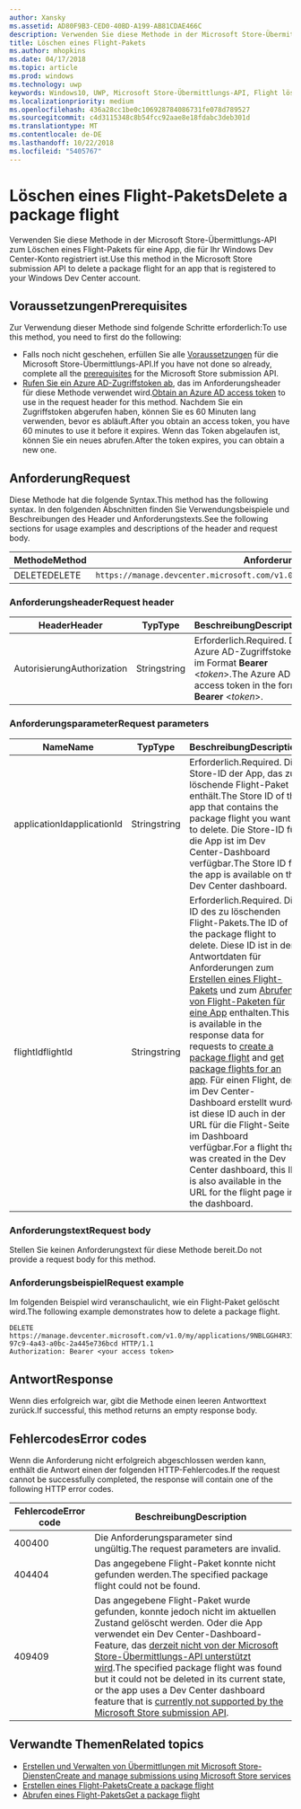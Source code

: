 ```yaml
---
author: Xansky
ms.assetid: AD80F9B3-CED0-40BD-A199-AB81CDAE466C
description: Verwenden Sie diese Methode in der Microsoft Store-Übermittlungs-API zum Löschen eines Flight-Pakets für eine App, die für Ihr Windows Dev Center-Konto registriert ist.
title: Löschen eines Flight-Pakets
ms.author: mhopkins
ms.date: 04/17/2018
ms.topic: article
ms.prod: windows
ms.technology: uwp
keywords: Windows10, UWP, Microsoft Store-Übermittlungs-API, Flight löschen
ms.localizationpriority: medium
ms.openlocfilehash: 436a28cc1be0c106928784086731fe078d789527
ms.sourcegitcommit: c4d3115348c8b54fcc92aae8e18fdabc3deb301d
ms.translationtype: MT
ms.contentlocale: de-DE
ms.lasthandoff: 10/22/2018
ms.locfileid: "5405767"
---
```

# <a name="delete-a-package-flight"></a><span data-ttu-id="2c546-104">Löschen eines Flight-Pakets</span><span class="sxs-lookup"><span data-stu-id="2c546-104">Delete a package flight</span></span>

<span data-ttu-id="2c546-105">Verwenden Sie diese Methode in der Microsoft Store-Übermittlungs-API zum Löschen eines Flight-Pakets für eine App, die für Ihr Windows Dev Center-Konto registriert ist.</span><span class="sxs-lookup"><span data-stu-id="2c546-105">Use this method in the Microsoft Store submission API to delete a package flight for an app that is registered to your Windows Dev Center account.</span></span>


## <a name="prerequisites"></a><span data-ttu-id="2c546-106">Voraussetzungen</span><span class="sxs-lookup"><span data-stu-id="2c546-106">Prerequisites</span></span>

<span data-ttu-id="2c546-107">Zur Verwendung dieser Methode sind folgende Schritte erforderlich:</span><span class="sxs-lookup"><span data-stu-id="2c546-107">To use this method, you need to first do the following:</span></span>

* <span data-ttu-id="2c546-108">Falls noch nicht geschehen, erfüllen Sie alle [Voraussetzungen](create-and-manage-submissions-using-windows-store-services.md#prerequisites) für die Microsoft Store-Übermittlungs-API.</span><span class="sxs-lookup"><span data-stu-id="2c546-108">If you have not done so already, complete all the [prerequisites](create-and-manage-submissions-using-windows-store-services.md#prerequisites) for the Microsoft Store submission API.</span></span>
* <span data-ttu-id="2c546-109">[Rufen Sie ein Azure AD-Zugriffstoken ab](create-and-manage-submissions-using-windows-store-services.md#obtain-an-azure-ad-access-token), das im Anforderungsheader für diese Methode verwendet wird.</span><span class="sxs-lookup"><span data-stu-id="2c546-109">[Obtain an Azure AD access token](create-and-manage-submissions-using-windows-store-services.md#obtain-an-azure-ad-access-token) to use in the request header for this method.</span></span> <span data-ttu-id="2c546-110">Nachdem Sie ein Zugriffstoken abgerufen haben, können Sie es 60 Minuten lang verwenden, bevor es abläuft.</span><span class="sxs-lookup"><span data-stu-id="2c546-110">After you obtain an access token, you have 60 minutes to use it before it expires.</span></span> <span data-ttu-id="2c546-111">Wenn das Token abgelaufen ist, können Sie ein neues abrufen.</span><span class="sxs-lookup"><span data-stu-id="2c546-111">After the token expires, you can obtain a new one.</span></span>

## <a name="request"></a><span data-ttu-id="2c546-112">Anforderung</span><span class="sxs-lookup"><span data-stu-id="2c546-112">Request</span></span>

<span data-ttu-id="2c546-113">Diese Methode hat die folgende Syntax.</span><span class="sxs-lookup"><span data-stu-id="2c546-113">This method has the following syntax.</span></span> <span data-ttu-id="2c546-114">In den folgenden Abschnitten finden Sie Verwendungsbeispiele und Beschreibungen des Header und Anforderungstexts.</span><span class="sxs-lookup"><span data-stu-id="2c546-114">See the following sections for usage examples and descriptions of the header and request body.</span></span>

| <span data-ttu-id="2c546-115">Methode</span><span class="sxs-lookup"><span data-stu-id="2c546-115">Method</span></span> | <span data-ttu-id="2c546-116">Anforderungs-URI</span><span class="sxs-lookup"><span data-stu-id="2c546-116">Request URI</span></span>                                                      |
|--------|------------------------------------------------------------------|
| <span data-ttu-id="2c546-117">DELETE</span><span class="sxs-lookup"><span data-stu-id="2c546-117">DELETE</span></span>    | ```https://manage.devcenter.microsoft.com/v1.0/my/applications/{applicationId}/flights/{flightId}``` |


### <a name="request-header"></a><span data-ttu-id="2c546-118">Anforderungsheader</span><span class="sxs-lookup"><span data-stu-id="2c546-118">Request header</span></span>

| <span data-ttu-id="2c546-119">Header</span><span class="sxs-lookup"><span data-stu-id="2c546-119">Header</span></span>        | <span data-ttu-id="2c546-120">Typ</span><span class="sxs-lookup"><span data-stu-id="2c546-120">Type</span></span>   | <span data-ttu-id="2c546-121">Beschreibung</span><span class="sxs-lookup"><span data-stu-id="2c546-121">Description</span></span>                                                                 |
|---------------|--------|-----------------------------------------------------------------------------|
| <span data-ttu-id="2c546-122">Autorisierung</span><span class="sxs-lookup"><span data-stu-id="2c546-122">Authorization</span></span> | <span data-ttu-id="2c546-123">String</span><span class="sxs-lookup"><span data-stu-id="2c546-123">string</span></span> | <span data-ttu-id="2c546-124">Erforderlich.</span><span class="sxs-lookup"><span data-stu-id="2c546-124">Required.</span></span> <span data-ttu-id="2c546-125">Das Azure AD-Zugriffstoken im Format **Bearer** &lt;*token*&gt;.</span><span class="sxs-lookup"><span data-stu-id="2c546-125">The Azure AD access token in the form **Bearer** &lt;*token*&gt;.</span></span> |


### <a name="request-parameters"></a><span data-ttu-id="2c546-126">Anforderungsparameter</span><span class="sxs-lookup"><span data-stu-id="2c546-126">Request parameters</span></span>

| <span data-ttu-id="2c546-127">Name</span><span class="sxs-lookup"><span data-stu-id="2c546-127">Name</span></span>        | <span data-ttu-id="2c546-128">Typ</span><span class="sxs-lookup"><span data-stu-id="2c546-128">Type</span></span>   | <span data-ttu-id="2c546-129">Beschreibung</span><span class="sxs-lookup"><span data-stu-id="2c546-129">Description</span></span>                                                                 |
|---------------|--------|-----------------------------------------------------------------------------|
| <span data-ttu-id="2c546-130">applicationId</span><span class="sxs-lookup"><span data-stu-id="2c546-130">applicationId</span></span> | <span data-ttu-id="2c546-131">String</span><span class="sxs-lookup"><span data-stu-id="2c546-131">string</span></span> | <span data-ttu-id="2c546-132">Erforderlich.</span><span class="sxs-lookup"><span data-stu-id="2c546-132">Required.</span></span> <span data-ttu-id="2c546-133">Die Store-ID der App, das zu löschende Flight-Paket enthält.</span><span class="sxs-lookup"><span data-stu-id="2c546-133">The Store ID of the app that contains the package flight you want to delete.</span></span> <span data-ttu-id="2c546-134">Die Store-ID für die App ist im Dev Center-Dashboard verfügbar.</span><span class="sxs-lookup"><span data-stu-id="2c546-134">The Store ID for the app is available on the Dev Center dashboard.</span></span>  |
| <span data-ttu-id="2c546-135">flightId</span><span class="sxs-lookup"><span data-stu-id="2c546-135">flightId</span></span> | <span data-ttu-id="2c546-136">String</span><span class="sxs-lookup"><span data-stu-id="2c546-136">string</span></span> | <span data-ttu-id="2c546-137">Erforderlich.</span><span class="sxs-lookup"><span data-stu-id="2c546-137">Required.</span></span> <span data-ttu-id="2c546-138">Die ID des zu löschenden Flight-Pakets.</span><span class="sxs-lookup"><span data-stu-id="2c546-138">The ID of the package flight to delete.</span></span> <span data-ttu-id="2c546-139">Diese ID ist in den Antwortdaten für Anforderungen zum [Erstellen eines Flight-Pakets](create-a-flight.md) und zum [Abrufen von Flight-Paketen für eine App](get-flights-for-an-app.md) enthalten.</span><span class="sxs-lookup"><span data-stu-id="2c546-139">This ID is available in the response data for requests to [create a package flight](create-a-flight.md) and [get package flights for an app](get-flights-for-an-app.md).</span></span> <span data-ttu-id="2c546-140">Für einen Flight, der im Dev Center-Dashboard erstellt wurde, ist diese ID auch in der URL für die Flight-Seite im Dashboard verfügbar.</span><span class="sxs-lookup"><span data-stu-id="2c546-140">For a flight that was created in the Dev Center dashboard, this ID is also available in the URL for the flight page in the dashboard.</span></span>  |


### <a name="request-body"></a><span data-ttu-id="2c546-141">Anforderungstext</span><span class="sxs-lookup"><span data-stu-id="2c546-141">Request body</span></span>

<span data-ttu-id="2c546-142">Stellen Sie keinen Anforderungstext für diese Methode bereit.</span><span class="sxs-lookup"><span data-stu-id="2c546-142">Do not provide a request body for this method.</span></span>


### <a name="request-example"></a><span data-ttu-id="2c546-143">Anforderungsbeispiel</span><span class="sxs-lookup"><span data-stu-id="2c546-143">Request example</span></span>

<span data-ttu-id="2c546-144">Im folgenden Beispiel wird veranschaulicht, wie ein Flight-Paket gelöscht wird.</span><span class="sxs-lookup"><span data-stu-id="2c546-144">The following example demonstrates how to delete a package flight.</span></span>

```
DELETE https://manage.devcenter.microsoft.com/v1.0/my/applications/9NBLGGH4R315/flights/43e448df-97c9-4a43-a0bc-2a445e736bcd HTTP/1.1
Authorization: Bearer <your access token>
```

## <a name="response"></a><span data-ttu-id="2c546-145">Antwort</span><span class="sxs-lookup"><span data-stu-id="2c546-145">Response</span></span>

<span data-ttu-id="2c546-146">Wenn dies erfolgreich war, gibt die Methode einen leeren Antworttext zurück.</span><span class="sxs-lookup"><span data-stu-id="2c546-146">If successful, this method returns an empty response body.</span></span>

## <a name="error-codes"></a><span data-ttu-id="2c546-147">Fehlercodes</span><span class="sxs-lookup"><span data-stu-id="2c546-147">Error codes</span></span>

<span data-ttu-id="2c546-148">Wenn die Anforderung nicht erfolgreich abgeschlossen werden kann, enthält die Antwort einen der folgenden HTTP-Fehlercodes.</span><span class="sxs-lookup"><span data-stu-id="2c546-148">If the request cannot be successfully completed, the response will contain one of the following HTTP error codes.</span></span>

| <span data-ttu-id="2c546-149">Fehlercode</span><span class="sxs-lookup"><span data-stu-id="2c546-149">Error code</span></span> |  <span data-ttu-id="2c546-150">Beschreibung</span><span class="sxs-lookup"><span data-stu-id="2c546-150">Description</span></span>                                                                                                                                                                           |
|--------|------------------|
| <span data-ttu-id="2c546-151">400</span><span class="sxs-lookup"><span data-stu-id="2c546-151">400</span></span>  | <span data-ttu-id="2c546-152">Die Anforderungsparameter sind ungültig.</span><span class="sxs-lookup"><span data-stu-id="2c546-152">The request parameters are invalid.</span></span> |
| <span data-ttu-id="2c546-153">404</span><span class="sxs-lookup"><span data-stu-id="2c546-153">404</span></span>  | <span data-ttu-id="2c546-154">Das angegebene Flight-Paket konnte nicht gefunden werden.</span><span class="sxs-lookup"><span data-stu-id="2c546-154">The specified package flight could not be found.</span></span>  |
| <span data-ttu-id="2c546-155">409</span><span class="sxs-lookup"><span data-stu-id="2c546-155">409</span></span>  | <span data-ttu-id="2c546-156">Das angegebene Flight-Paket wurde gefunden, konnte jedoch nicht im aktuellen Zustand gelöscht werden. Oder die App verwendet ein Dev Center-Dashboard-Feature, das [derzeit nicht von der Microsoft Store-Übermittlungs-API unterstützt wird](create-and-manage-submissions-using-windows-store-services.md#not_supported).</span><span class="sxs-lookup"><span data-stu-id="2c546-156">The specified package flight was found but it could not be deleted in its current state, or the app uses a Dev Center dashboard feature that is [currently not supported by the Microsoft Store submission API](create-and-manage-submissions-using-windows-store-services.md#not_supported).</span></span> |   


## <a name="related-topics"></a><span data-ttu-id="2c546-157">Verwandte Themen</span><span class="sxs-lookup"><span data-stu-id="2c546-157">Related topics</span></span>

* [<span data-ttu-id="2c546-158">Erstellen und Verwalten von Übermittlungen mit Microsoft Store-Diensten</span><span class="sxs-lookup"><span data-stu-id="2c546-158">Create and manage submissions using Microsoft Store services</span></span>](create-and-manage-submissions-using-windows-store-services.md)
* [<span data-ttu-id="2c546-159">Erstellen eines Flight-Pakets</span><span class="sxs-lookup"><span data-stu-id="2c546-159">Create a package flight</span></span>](create-a-flight.md)
* [<span data-ttu-id="2c546-160">Abrufen eines Flight-Pakets</span><span class="sxs-lookup"><span data-stu-id="2c546-160">Get a package flight</span></span>](get-a-flight.md)
